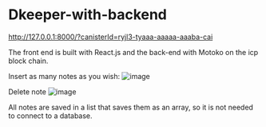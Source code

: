 # Dkeeper-with-backend

http://127.0.0.1:8000/?canisterId=ryjl3-tyaaa-aaaaa-aaaba-cai

The front end is built with React.js and the back-end with Motoko on the icp block chain.

Insert as many notes as you wish:
![image](https://user-images.githubusercontent.com/85099151/179186903-f3ebc6c1-a9c4-4e0b-a1aa-261b80ee3433.png)

Delete note
![image](https://user-images.githubusercontent.com/85099151/179187014-dbd52975-a15c-41e1-8f03-5063fbd3b987.png)

All notes are saved in a list that saves them as an array, so it is not needed to connect to a database.
